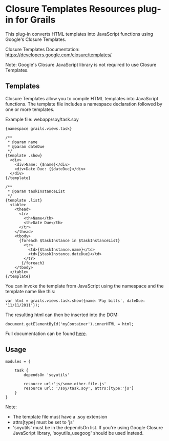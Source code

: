 # Closure Templates Resources plug-in for Grails

This plug-in converts HTML templates into JavaScript functions using Google's Closure Templates.

Closure Templates Documentation: https://developers.google.com/closure/templates/

Note: Google's Closure JavaScript library is not required to use Closure Templates.

## Templates

Closure Templates allow you to compile HTML templates into JavaScript functions. The template file includes a namespace declaration followed by one or more templates.

Example file: webapp/soy/task.soy

    {namespace grails.views.task}

    /**
     * @param name
     * @param dateDue
     */
    {template .show}
      <div>
        <div>Name: {$name}</div>
        <div>Date Due: {$dateDue}</div>
      </div>
    {/template}

    /**
     * @param taskInstanceList
     */
    {template .list}
      <table>
        <thead>
          <tr>
            <th>Name</th>
            <th>Date Due</th>
          </tr>
        </thead>
        <tbody>
          {foreach $taskInstance in $taskInstanceList}
            <tr>
              <td>{$taskInstance.name}</td>
              <td>{$taskInstance.dateDue}</td>
            </tr>
           {/foreach}
        </tbody>
      </table>
    {/template}

You can invoke the template from JavaScript using the namespace and the template name like this:

    var html = grails.views.task.show({name:'Pay bills', dateDue: '11/11/2011'});

The resulting html can then be inserted into the DOM:

    document.getElementById('myContainer').innerHTML = html;

Full documentation can be found [here](https://developers.google.com/closure/templates/docs/overview).

## Usage

    modules = {
    
        task {
            dependsOn 'soyutils'

            resource url:'js/some-other-file.js'
            resource url: '/soy/task.soy', attrs:[type:'js']
        }
    }
    
Note:

*   The template file must have a .soy extension
*   attrs[type] must be set to 'js'
*   'soyutils' must be in the dependsOn list. If you're using Google Closure JavaScript library, 'soyutils_usegoog' should be used instead.

